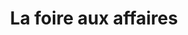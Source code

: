 ---
title: "La foire aux affaires"
url: /villefranche-sur-saone/la-foire-aux-affaires/
shop: charité
---